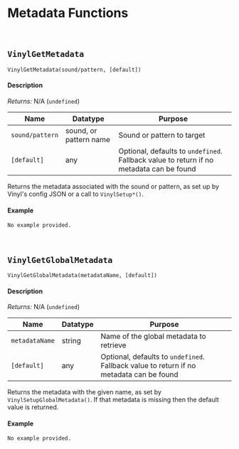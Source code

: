 # Metadata Functions

&nbsp;

## `VinylGetMetadata`

`VinylGetMetadata(sound/pattern, [default])`

<!-- tabs:start -->

#### **Description**

*Returns:* N/A (`undefined`)

|Name           |Datatype              |Purpose                                                                                |
|---------------|----------------------|---------------------------------------------------------------------------------------|
|`sound/pattern`|sound, or pattern name|Sound or pattern to target                                                             |
|`[default]`    |any                   |Optional, defaults to `undefined`. Fallback value to return if no metadata can be found|

Returns the metadata associated with the sound or pattern, as set up by Vinyl's config JSON or a call to `VinylSetup*()`.

#### **Example**

```gml
No example provided.
```

<!-- tabs:end -->

&nbsp;

## `VinylGetGlobalMetadata`

`VinylGetGlobalMetadata(metadataName, [default])`

<!-- tabs:start -->

#### **Description**

*Returns:* N/A (`undefined`)

|Name          |Datatype|Purpose                                                                                |
|--------------|--------|---------------------------------------------------------------------------------------|
|`metadataName`|string  |Name of the global metadata to retrieve                                                |
|`[default]`   |any     |Optional, defaults to `undefined`. Fallback value to return if no metadata can be found|

Returns the metadata with the given name, as set by `VinylSetupGlobalMetadata()`. If that metadata is missing then the default value is returned.

#### **Example**

```gml
No example provided.
```

<!-- tabs:end -->